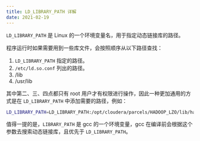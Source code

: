 ```yaml
---
title: LD_LIBRARY_PATH 详解
date: 2021-02-19
---
```


`LD_LIBRARY_PATH` 是 Linux 的一个环境变量名，用于指定动态链接库的路径。

程序运行时如果需要用到一些库文件，会按照顺序从以下路径查找：

1. `LD_LIBRARY_PATH` 指定的路径。
2. `/etc/ld.so.conf` 列出的路径。
3. /lib
4. /usr/lib

其中第二、三、四点都只有 root 用户才有权限进行操作，因此一种更加通用的方式是在 `LD_LIBRARY_PATH` 中添加需要的路径，例如：

```bash
LD_LIBRARY_PATH=LD_LIBRARY_PATH:/opt/cloudera/parcels/HADOOP_LZO/lib/hadoop/lib/native:/opt/cloudera/parcels/CDH/lib/hadoop/lib/native/
```

值得一提的是，`LIBRARY_PATH` 是 gcc 的一个环境变量，gcc 在编译前会根据这个参数去搜索动态链接库，且优先于 `LD_LIBRARY_PATH`。